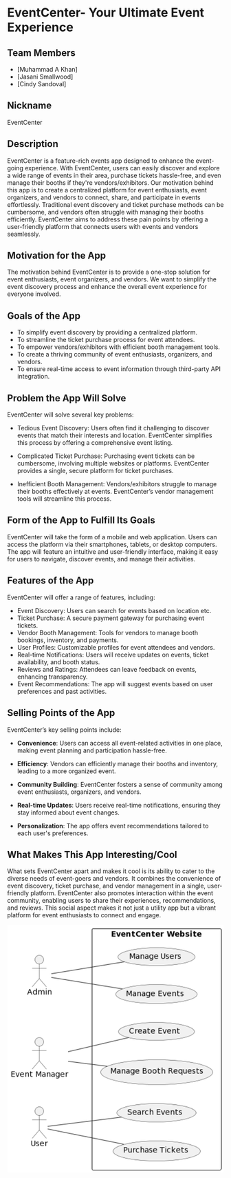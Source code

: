 # EventCenter- Your Ultimate Event Experience

## Team Members

- [Muhammad A Khan]
- [Jasani Smallwood]
- [Cindy Sandoval]

## Nickname

EventCenter 

## Description 

EventCenter is a feature-rich events app designed to enhance the event-going experience. With EventCenter, users can easily discover and explore a wide range of events in their area, purchase tickets hassle-free, and even manage their booths if they're vendors/exhibitors. Our motivation behind this app is to create a centralized platform for event enthusiasts, event organizers, and vendors to connect, share, and participate in events effortlessly. Traditional event discovery and ticket purchase methods can be cumbersome, and vendors often struggle with managing their booths efficiently. EventCenter aims to address these pain points by offering a user-friendly platform that connects users with events and vendors seamlessly.

## Motivation for the App

The motivation behind EventCenter is to provide a one-stop solution for event enthusiasts, event organizers, and vendors. We want to simplify the event discovery process and enhance the overall event experience for everyone involved.

## Goals of the App

- To simplify event discovery by providing a centralized platform.
- To streamline the ticket purchase process for event attendees.
- To empower vendors/exhibitors with efficient booth management tools.
- To create a thriving community of event enthusiasts, organizers, and vendors.
- To ensure real-time access to event information through third-party API integration.

## Problem the App Will Solve

EventCenter will solve several key problems:

- Tedious Event Discovery: Users often find it challenging to discover events that match their interests and location. EventCenter simplifies this process by offering a comprehensive event listing.

- Complicated Ticket Purchase: Purchasing event tickets can be cumbersome, involving multiple websites or platforms. EventCenter provides a single, secure platform for ticket purchases.

- Inefficient Booth Management: Vendors/exhibitors struggle to manage their booths effectively at events. EventCenter’s vendor management tools will streamline this process.

## Form of the App to Fulfill Its Goals

EventCenter will take the form of a mobile and web application. Users can access the platform via their smartphones, tablets, or desktop computers. The app will feature an intuitive and user-friendly interface, making it easy for users to navigate, discover events, and manage their activities.

## Features of the App

EventCenter will offer a range of features, including:

- Event Discovery: Users can search for events based on location etc.
- Ticket Purchase: A secure payment gateway for purchasing event tickets.
- Vendor Booth Management: Tools for vendors to manage booth bookings, inventory, and payments.
- User Profiles: Customizable profiles for event attendees and vendors.
- Real-time Notifications: Users will receive updates on events, ticket availability, and booth status.
- Reviews and Ratings: Attendees can leave feedback on events, enhancing transparency.
- Event Recommendations: The app will suggest events based on user preferences and past activities.

## Selling Points of the App

EventCenter’s key selling points include:

- **Convenience**: Users can access all event-related activities in one place, making event planning and participation hassle-free.

- **Efficiency**: Vendors can efficiently manage their booths and inventory, leading to a more organized event.

- **Community Building**: EventCenter fosters a sense of community among event enthusiasts, organizers, and vendors.

- **Real-time Updates**: Users receive real-time notifications, ensuring they stay informed about event changes.

- **Personalization**: The app offers event recommendations tailored to each user's preferences.

## What Makes This App Interesting/Cool

What sets EventCenter apart and makes it cool is its ability to cater to the diverse needs of event-goers and vendors. It combines the convenience of event discovery, ticket purchase, and vendor management in a single, user-friendly platform. EventCenter also promotes interaction within the event community, enabling users to share their experiences, recommendations, and reviews. This social aspect makes it not just a utility app but a vibrant platform for event enthusiasts to connect and engage.

<img width="677" alt="EventCenter Use Case" src= "https://github.com/MAKDARPA/EventCenter/blob/main/New_eventcenter_usecase.png">

